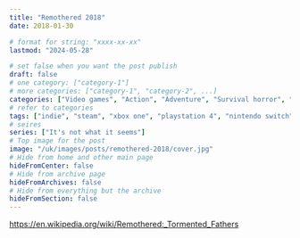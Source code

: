 ```yaml
---
title: "Remothered 2018"
date: 2018-01-30

# format for string: "xxxx-xx-xx"
lastmod: "2024-05-28"

# set false when you want the post publish
draft: false
# one category: ["category-1"]
# more categories: ["category-1", "category-2", ...]
categories: ["Video games", "Action", "Adventure", "Survival horror", "Horror"]
# refer to categories
tags: ["indie", "steam", "xbox one", "playstation 4", "nintendo switch", "stormind games", "science fiction", "folklore", "faith", "biohazard", "poison", "drugs", "madness"]
# seires
series: ["It's not what it seems"]
# Top image for the post
image: "/uk/images/posts/remothered-2018/cover.jpg"
# Hide from home and other main page
hideFromCenter: false
# Hide from archive page
hideFromArchives: false
# Hide from everything but the archive
hideFromSection: false
---
```

https://en.wikipedia.org/wiki/Remothered:_Tormented_Fathers
<!--more-->